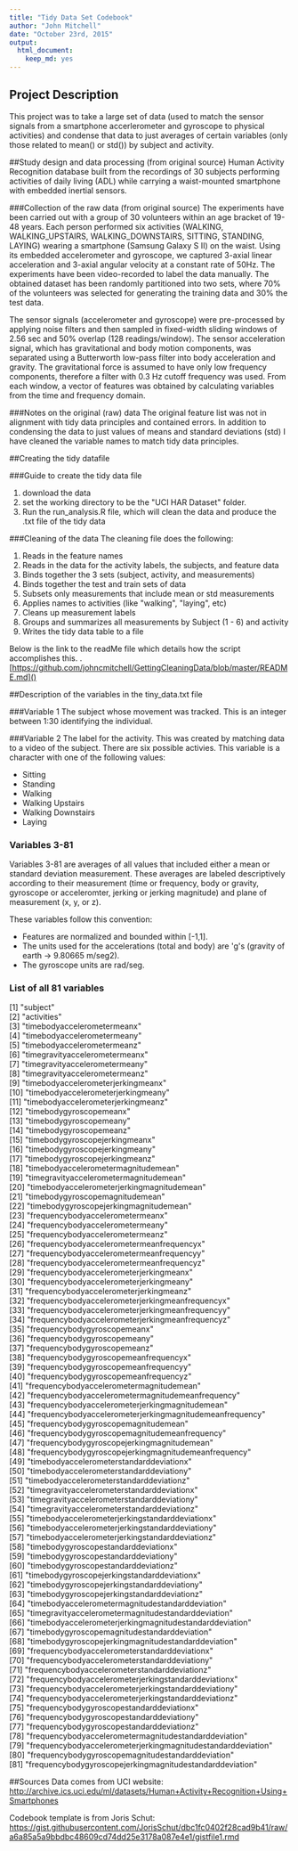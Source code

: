 ```yaml
---
title: "Tidy Data Set Codebook"
author: "John Mitchell"
date: "October 23rd, 2015"
output:
  html_document:
    keep_md: yes
---
```


## Project Description
This project was to take a large set of data (used to match the sensor signals from a smartphone accerlerometer and gyroscope to physical activities) and condense that data to just averages of certain variables (only those related to mean() or std()) by subject and activity.

##Study design and data processing (from original source)
Human Activity Recognition database built from the recordings of 30 subjects performing activities of daily living (ADL) while carrying a waist-mounted smartphone with embedded inertial sensors.

###Collection of the raw data (from original source)
The experiments have been carried out with a group of 30 volunteers within an age bracket of 19-48 years. Each person performed six activities (WALKING, WALKING_UPSTAIRS, WALKING_DOWNSTAIRS, SITTING, STANDING, LAYING) wearing a smartphone (Samsung Galaxy S II) on the waist. Using its embedded accelerometer and gyroscope, we captured 3-axial linear acceleration and 3-axial angular velocity at a constant rate of 50Hz. The experiments have been video-recorded to label the data manually. The obtained dataset has been randomly partitioned into two sets, where 70% of the volunteers was selected for generating the training data and 30% the test data. 

The sensor signals (accelerometer and gyroscope) were pre-processed by applying noise filters and then sampled in fixed-width sliding windows of 2.56 sec and 50% overlap (128 readings/window). The sensor acceleration signal, which has gravitational and body motion components, was separated using a Butterworth low-pass filter into body acceleration and gravity. The gravitational force is assumed to have only low frequency components, therefore a filter with 0.3 Hz cutoff frequency was used. From each window, a vector of features was obtained by calculating variables from the time and frequency domain.

###Notes on the original (raw) data 
The original feature list was not in alignment with tidy data principles and contained errors. In addition to condensing the data to just values of means and standard deviations (std) I have cleaned the variable names to match tidy data principles.

##Creating the tidy datafile

###Guide to create the tidy data file
1. download the data
2.  set the working directory to be the "UCI HAR Dataset" folder.
3.  Run the run_analysis.R file, which will clean the data and produce the .txt file of the tidy data

###Cleaning of the data
The cleaning file does the following:

1. Reads in the feature names
2. Reads in the data for the activity labels, the subjects, and feature data
3. Binds together the 3 sets (subject, activity, and measurements)
4. Binds together the test and train sets of data
5. Subsets only measurements that include mean or std measurements
6. Applies names to activities (like "walking", "laying", etc)
7. Cleans up measurement labels
8. Groups and summarizes all measurements by Subject (1 - 6) and activity
9. Writes the tidy data table to a file

Below is the link to the readMe file which details how the script accomplishes this.
. [https://github.com/johncmitchell/GettingCleaningData/blob/master/README.md]()

##Description of the variables in the tiny_data.txt file

###Variable 1
The subject whose movement was tracked. This is an integer between 1:30 identifying the individual.

###Variable 2
The label for the activity. This was created by matching data to a video of the subject. There are six possible activies. This variable is a character with one of the following values:
* Sitting
* Standing
* Walking
* Walking Upstairs
* Walking Downstairs
* Laying

### Variables 3-81
Variables 3-81 are averages of all values that included either a mean or standard deviation measurement. These averages are labeled descriptively according to their measurement (time or frequency, body or gravity, gyroscope or acceleromter, jerking or jerking magnitude)  and plane of measurement (x, y, or z).

These variables follow this convention:
- Features are normalized and bounded within [-1,1]. 
- The units used for the accelerations (total and body) are 'g's (gravity of earth -> 9.80665 m/seg2). 
- The gyroscope units are rad/seg. 


### List of all 81 variables
 [1] "subject"                                                    
 [2] "activities"                                                 
 [3] "timebodyaccelerometermeanx"                                 
 [4] "timebodyaccelerometermeany"                                 
 [5] "timebodyaccelerometermeanz"                                 
 [6] "timegravityaccelerometermeanx"                              
 [7] "timegravityaccelerometermeany"                              
 [8] "timegravityaccelerometermeanz"                              
 [9] "timebodyaccelerometerjerkingmeanx"                          
[10] "timebodyaccelerometerjerkingmeany"                          
[11] "timebodyaccelerometerjerkingmeanz"                          
[12] "timebodygyroscopemeanx"                                     
[13] "timebodygyroscopemeany"                                     
[14] "timebodygyroscopemeanz"                                     
[15] "timebodygyroscopejerkingmeanx"                              
[16] "timebodygyroscopejerkingmeany"                              
[17] "timebodygyroscopejerkingmeanz"                              
[18] "timebodyaccelerometermagnitudemean"                         
[19] "timegravityaccelerometermagnitudemean"                      
[20] "timebodyaccelerometerjerkingmagnitudemean"                  
[21] "timebodygyroscopemagnitudemean"                             
[22] "timebodygyroscopejerkingmagnitudemean"                      
[23] "frequencybodyaccelerometermeanx"                            
[24] "frequencybodyaccelerometermeany"                            
[25] "frequencybodyaccelerometermeanz"                            
[26] "frequencybodyaccelerometermeanfrequencyx"                   
[27] "frequencybodyaccelerometermeanfrequencyy"                   
[28] "frequencybodyaccelerometermeanfrequencyz"                   
[29] "frequencybodyaccelerometerjerkingmeanx"                     
[30] "frequencybodyaccelerometerjerkingmeany"                     
[31] "frequencybodyaccelerometerjerkingmeanz"                     
[32] "frequencybodyaccelerometerjerkingmeanfrequencyx"            
[33] "frequencybodyaccelerometerjerkingmeanfrequencyy"            
[34] "frequencybodyaccelerometerjerkingmeanfrequencyz"            
[35] "frequencybodygyroscopemeanx"                                
[36] "frequencybodygyroscopemeany"                                
[37] "frequencybodygyroscopemeanz"                                
[38] "frequencybodygyroscopemeanfrequencyx"                       
[39] "frequencybodygyroscopemeanfrequencyy"                       
[40] "frequencybodygyroscopemeanfrequencyz"                       
[41] "frequencybodyaccelerometermagnitudemean"                    
[42] "frequencybodyaccelerometermagnitudemeanfrequency"           
[43] "frequencybodyaccelerometerjerkingmagnitudemean"             
[44] "frequencybodyaccelerometerjerkingmagnitudemeanfrequency"    
[45] "frequencybodygyroscopemagnitudemean"                        
[46] "frequencybodygyroscopemagnitudemeanfrequency"               
[47] "frequencybodygyroscopejerkingmagnitudemean"                 
[48] "frequencybodygyroscopejerkingmagnitudemeanfrequency"        
[49] "timebodyaccelerometerstandarddeviationx"                    
[50] "timebodyaccelerometerstandarddeviationy"                    
[51] "timebodyaccelerometerstandarddeviationz"                    
[52] "timegravityaccelerometerstandarddeviationx"                 
[53] "timegravityaccelerometerstandarddeviationy"                 
[54] "timegravityaccelerometerstandarddeviationz"                 
[55] "timebodyaccelerometerjerkingstandarddeviationx"             
[56] "timebodyaccelerometerjerkingstandarddeviationy"             
[57] "timebodyaccelerometerjerkingstandarddeviationz"             
[58] "timebodygyroscopestandarddeviationx"                        
[59] "timebodygyroscopestandarddeviationy"                        
[60] "timebodygyroscopestandarddeviationz"                        
[61] "timebodygyroscopejerkingstandarddeviationx"                 
[62] "timebodygyroscopejerkingstandarddeviationy"                 
[63] "timebodygyroscopejerkingstandarddeviationz"                 
[64] "timebodyaccelerometermagnitudestandarddeviation"            
[65] "timegravityaccelerometermagnitudestandarddeviation"         
[66] "timebodyaccelerometerjerkingmagnitudestandarddeviation"     
[67] "timebodygyroscopemagnitudestandarddeviation"                
[68] "timebodygyroscopejerkingmagnitudestandarddeviation"         
[69] "frequencybodyaccelerometerstandarddeviationx"               
[70] "frequencybodyaccelerometerstandarddeviationy"               
[71] "frequencybodyaccelerometerstandarddeviationz"               
[72] "frequencybodyaccelerometerjerkingstandarddeviationx"        
[73] "frequencybodyaccelerometerjerkingstandarddeviationy"        
[74] "frequencybodyaccelerometerjerkingstandarddeviationz"        
[75] "frequencybodygyroscopestandarddeviationx"                   
[76] "frequencybodygyroscopestandarddeviationy"                   
[77] "frequencybodygyroscopestandarddeviationz"                   
[78] "frequencybodyaccelerometermagnitudestandarddeviation"       
[79] "frequencybodyaccelerometerjerkingmagnitudestandarddeviation"
[80] "frequencybodygyroscopemagnitudestandarddeviation"           
[81] "frequencybodygyroscopejerkingmagnitudestandarddeviation"   

##Sources
Data comes from UCI website: http://archive.ics.uci.edu/ml/datasets/Human+Activity+Recognition+Using+Smartphones

Codebook template is from Joris Schut: https://gist.githubusercontent.com/JorisSchut/dbc1fc0402f28cad9b41/raw/a6a85a5a9bbdbc48609cd74dd25e3178a087e4e1/gistfile1.rmd
